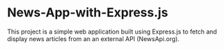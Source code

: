 # News-App-with-Express.js
This project is a simple web application built using Express.js to fetch and display news articles from an an external API (NewsApi.org).

